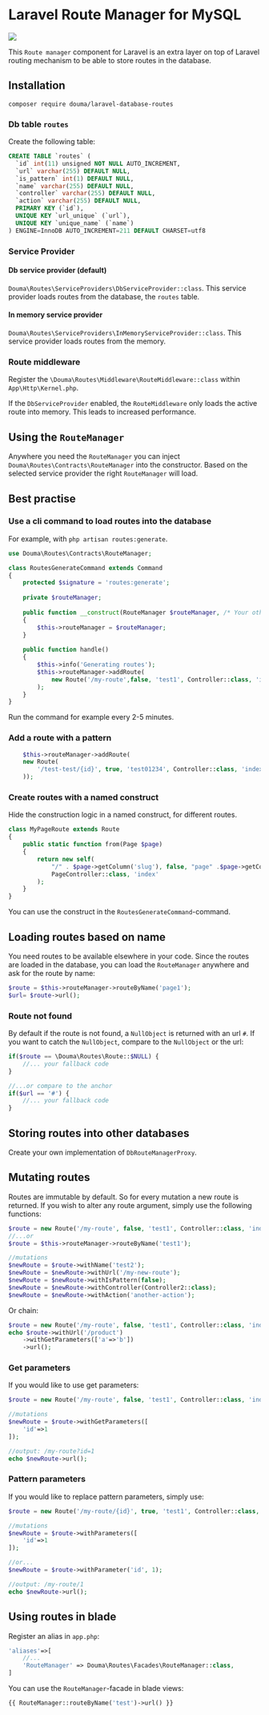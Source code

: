 # Laravel Route Manager for MySQL

![](https://unik.al/unik_content/uploads/2018/12/laravel-logo.png)

This `Route manager` component for Laravel is 
an extra layer on top of Laravel routing mechanism to 
be able to store routes in the database. 

## Installation

`composer require douma/laravel-database-routes`

### Db table `routes`

Create the following table:

```sql
CREATE TABLE `routes` (
  `id` int(11) unsigned NOT NULL AUTO_INCREMENT,
  `url` varchar(255) DEFAULT NULL,
  `is_pattern` int(1) DEFAULT NULL,
  `name` varchar(255) DEFAULT NULL,
  `controller` varchar(255) DEFAULT NULL,
  `action` varchar(255) DEFAULT NULL,
  PRIMARY KEY (`id`),
  UNIQUE KEY `url_unique` (`url`),
  UNIQUE KEY `unique_name` (`name`)
) ENGINE=InnoDB AUTO_INCREMENT=211 DEFAULT CHARSET=utf8
```

### Service Provider

#### Db service provider (default)

`Douma\Routes\ServiceProviders\DbServiceProvider::class`.
This service provider loads routes from the database, the `routes` table. 

#### In memory service provider

`Douma\Routes\ServiceProviders\InMemoryServiceProvider::class`.
This service provider loads routes from the memory.

### Route middleware

Register the `\Douma\Routes\Middleware\RouteMiddleware::class` within `App\Http\Kernel.php`.

If the `DbServiceProvider` enabled, the `RouteMiddleware` only loads the active route into memory.
This leads to increased performance. 

## Using the `RouteManager`

Anywhere you need the `RouteManager` you can inject `Douma\Routes\Contracts\RouteManager`
into the constructor. Based on the selected service provider the right
`RouteManager` will load. 

## Best practise

### Use a cli command to load routes into the database 

For example, with `php artisan routes:generate`.

```php
use Douma\Routes\Contracts\RouteManager;

class RoutesGenerateCommand extends Command 
{
    protected $signature = 'routes:generate';
    
    private $routeManager;
    
    public function __construct(RouteManager $routeManager, /* Your other dependencies */)
    {
        $this->routeManager = $routeManager;
    }
    
    public function handle()
    {
        $this->info('Generating routes');
        $this->routeManager->addRoute(
            new Route('/my-route',false, 'test1', Controller::class, 'index')
        );
    }
}
```

Run the command for example every 2-5 minutes.

### Add a route with a pattern

```php
    $this->routeManager->addRoute(
    new Route(
        '/test-test/{id}', true, 'test01234', Controller::class, 'index'
    ));
```

### Create routes with a named construct

Hide the construction logic in a named construct, for different routes. 

```php
class MyPageRoute extends Route
{
    public static function from(Page $page)
    {
        return new self(
            "/" . $page->getColumn('slug'), false, "page" .$page->getColumn('id'),
            PageController::class, 'index'
        );
    }
}
```

You can use the construct in the `RoutesGenerateCommand`-command. 

## Loading routes based on name

You need routes to be available elsewhere in your code. Since the routes
are loaded in the database, you can load the `RouteManager` anywhere and
ask for the route by name:

```php
$route = $this->routeManager->routeByName('page1');
$url= $route->url();
```

### Route not found 

By default if the route is not found, a `NullObject` is returned with an url `#`.
If you want to catch the `NullObject`, compare to the `NullObject` or the url:

```php
if($route == \Douma\Routes\Route::$NULL) {
    //... your fallback code
}

//...or compare to the anchor
if($url == '#') {
    //... your fallback code
}
```

## Storing routes into other databases

Create your own implementation of `DbRouteManagerProxy`.

## Mutating routes

Routes are immutable by default. So for every mutation a new
route is returned. If you wish to alter any route argument,
simply use the following functions:

```php
$route = new Route('/my-route', false, 'test1', Controller::class, 'index');
//...or
$route = $this->routeManager->routeByName('test1');

//mutations 
$newRoute = $route->withName('test2');
$newRoute = $newRoute->withUrl('/my-new-route');
$newRoute = $newRoute->withIsPattern(false);
$newRoute = $newRoute->withController(Controller2::class);
$newRoute = $newRoute->withAction('another-action');
```

Or chain:

```php
$route = new Route('/my-route', false, 'test1', Controller::class, 'index');
echo $route->withUrl('/product')
    ->withGetParameters(['a'=>'b'])
    ->url();
```

### Get parameters

If you would like to use get parameters:

```php
$route = new Route('/my-route', false, 'test1', Controller::class, 'index');

//mutations 
$newRoute = $route->withGetParameters([
    'id'=>1
]); 

//output: /my-route?id=1
echo $newRoute->url();
```

### Pattern parameters

If you would like to replace pattern parameters, simply use:

```php
$route = new Route('/my-route/{id}', true, 'test1', Controller::class, 'index');

//mutations 
$newRoute = $route->withParameters([
    'id'=>1
]); 

//or...
$newRoute = $route->withParameter('id', 1); 

//output: /my-route/1
echo $newRoute->url();
```

## Using routes in blade

Register an alias in `app.php`:

```php
'aliases'=>[
    //...
    'RouteManager' => Douma\Routes\Facades\RouteManager::class,
]
```

You can use the `RouteManager`-facade in blade views:

```php
{{ RouteManager::routeByName('test')->url() }}
```
